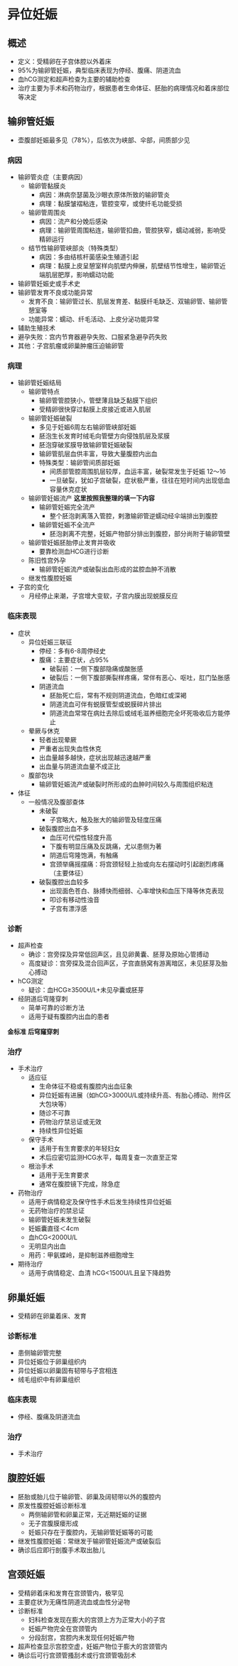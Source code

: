 # 异位妊娠
## 概述
- 定义：受精卵在子宫体腔以外着床
- 95%为输卵管妊娠，典型临床表现为停经、腹痛、阴道流血
- 血hCG测定和超声检查为主要的辅助检查
- 治疗主要为手术和药物治疗，根据患者生命体征、胚胎的病理情况和着床部位等决定
## 输卵管妊娠
- 壶腹部妊娠最多见（78%），后依次为峡部、伞部，间质部少见
### 病因
- 输卵管炎症（主要病因）
  - 输卵管黏膜炎
    - 病因：淋病奈瑟菌及沙眼衣原体所致的输卵管炎
    - 病理：黏膜皱褶粘连，管腔变窄，或使纤毛功能受损
  - 输卵管周围炎
    - 病因：流产和分娩后感染
    - 病理：输卵管周围粘连，输卵管扣曲，管腔狭窄，蠕动减弱，影响受精卵运行
  - 结节性输卵管峡部炎（特殊类型）
    - 病因：多由结核杆菌感染生殖道引起
    - 病理：黏膜上皮呈憩室样向肌壁内伸展，肌壁结节性增生，输卵管近端肌层肥厚，影响蠕动功能
- 输卵管妊娠史或手术史
- 输卵管发育不良或功能异常
  - 发育不良：输卵管过长、肌层发育差、黏膜纤毛缺乏、双输卵管、输卵管憩室等
  - 功能异常：蠕动、纤毛活动、上皮分泌功能异常
- 辅助生殖技术
- 避孕失败：宫内节育器避孕失败、口服紧急避孕药失败
- 其他：子宫肌瘤或卵巢肿瘤压迫输卵管
### 病理
- 输卵管妊娠结局
  - 输卵管特点
    - 输卵管管腔狭小，管壁薄且缺乏黏膜下组织
    - 受精卵很快穿过黏膜上皮接近或进入肌层
  - 输卵管妊娠破裂
    - 多见于妊娠6周左右输卵管峡部妊娠
    - 胚泡生长发育时绒毛向管壁方向侵蚀肌层及浆膜
    - 胚泡穿破浆膜导致输卵管妊娠破裂
    - 输卵管肌层血供丰富，导致大量腹腔内出血
    - 特殊类型：输卵管间质部妊娠
      - 间质部管腔周围肌层较厚，血运丰富，破裂常发生于妊娠 12～16
      - 一旦破裂，犹如子宫破裂，症状极严重，往往在短时间内出现低血容量休克症状
  - 输卵管妊娠流产 **这里按照我整理的填一下内容**
    - 输卵管妊娠完全流产
      - 整个胚泡剥离落入管腔，剌激输卵管逆蠕动经伞端排出到腹腔
    - 输卵管妊娠不全流产
      - 胚泡剥离不完整，妊娠产物部分排出到腹腔，部分尚附于输卵管壁
  - 输卵管妊娠胚胎停止发育并吸收
    - 要靠检测血HCG进行诊断
  - 陈旧性宫外孕
    - 输卵管妊娠流产或破裂出血形成的盆腔血肿不消散
  - 继发性腹腔妊娠
- 子宫的变化
  - 月经停止来潮，子宫增大变软，子宫内膜出现蜕膜反应
### 临床表现
- 症状
  - 异位妊娠三联征
    - 停经：多有6-8周停经史
    - 腹痛：主要症状，占95%
      - 破裂前：一侧下腹部隐痛或酸胀感
      - 破裂后：一侧下腹部撕裂样疼痛，常伴有恶心、呕吐，肛门坠胀感
    - 阴道流血
      - 胚胎死亡后，常有不规则阴道流血，色暗红或深褐
      - 阴道流血可伴有蜕膜管型或蜕膜碎片排出
      - 阴道流血常常在病灶去除后或绒毛滋养细胞完全坏死吸收后方能停止
  - 晕厥与休克
    - 轻者出现晕厥
    - 严重者出现失血性休克
    - 出血量越多越快，症状出现越迅速越严重
    - 出血量与阴道流血量不成正比
  - 腹部包块
    - 输卵管妊娠流产或破裂时所形成的血肿时间较久与周围组织粘连
- 体征
  - 一般情况及腹部查体 
    - 未破裂
      - 子宫略大，触及胀大的输卵管及轻度压痛
    - 破裂腹腔出血不多
      - 血压可代偿性轻度升高
      - 下腹有明显压痛及反跳痛，尤以患侧为著
      - 阴道后穹隆饱满，有触痛
      - 宫颈举痛摇摆痛：将宫颈轻轻上抬或向左右摆动时引起剧烈疼痛（主要体征）
    - 破裂腹腔出血较多
      - 出现面色苍白、脉搏快而细弱、心率增快和血压下降等休克表现
      - 叩诊有移动性浊音
      - 子宫有漂浮感

### 诊断
- 超声检查
  - 确诊：宫旁探及异常低回声区，且见卵黄囊、胚芽及原始心管搏动
  - 高度疑诊：宫旁探及混合回声区，子宫直肠窝有游离暗区，未见胚芽及胎心搏动
- hCG测定
  - 疑诊：血HCG≥3500U/L+未见孕囊或胚芽
- 经阴道后穹隆穿刺
  - 简单可靠的诊断方法
  - 适用于疑有腹腔内出血的患者


**金标准**
**后穹窿穿刺**




### 治疗
- 手术治疗
  - 适应征
    - 生命体征不稳或有腹腔内出血征象
    - 异位妊娠有进展（如hCG>3000U/L或持续升高、有胎心搏动、附件区大包块等）
    - 随诊不可靠
    - 药物治疗禁忌证或无效
    - 持续性异位妊娠
  - 保守手术
    - 适用于有生育要求的年轻妇女
    - 术后应密切监测HCG水平，每周复查一次直至正常
  - 根治手术
    - 适用于无生育要求
    - 通常在腹腔镜下完成，除急症
- 药物治疗
  - 适用于病情稳定及保守性手术后发生持续性异位妊娠
  - 无药物治疗的禁忌证
  - 输卵管妊娠未发生破裂
  - 妊娠囊直径＜4cm
  - 血hCG<2000U/L
  - 无明显内出血
  - 用药：甲氨蝶岭，是抑制滋养细胞增生
- 期待治疗 
  - 适用于病情稳定、血清 hCG<1500U/L且呈下降趋势
## 卵巢妊娠
- 受精卵在卵巢着床、发育
### 诊断标准
- 患侧输卵管完整
- 异位妊娠位于卵巢组织内
- 异位妊娠以卵巢固有韧带与子宫相连 
- 绒毛组织中有卵巢组织
### 临床表现
- 停经、腹痛及阴道流血
### 治疗
- 手术治疗
## 腹腔妊娠
- 胚胎或胎儿位于输卵管、卵巢及阔韧带以外的腹腔内
- 原发性腹腔妊娠诊断标准
  - 两侧输卵管和卵巢正常，无近期妊娠的证据 
  - 无子宫腹膜瘘形成 
  - 妊娠只存在于腹腔内，无输卵管妊娠等的可能
- 继发性腹腔妊娠：常继发于输卵管妊娠流产或破裂后
- 确诊后应即行剖腹手术取出胎儿
## 宫颈妊娠
- 受精卵着床和发育在宫颈管内，极罕见
- 主要症状为无痛性阴道流血或血性分泌物
- 诊断标准
  - 妇科检查发现在膨大的宫颈上方为正常大小的子宫 
  - 妊娠产物完全在宫颈管内
  - 分段刮宫，宫腔内未发现任何妊娠产物
- 超声检查显示宫腔空虚，妊娠产物位于膨大的宫颈管内
- 确诊后可行宫颈管搔刮术或行宫颈管吸刮术